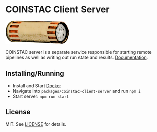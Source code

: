# COINSTAC Client Server

<img src="https://raw.githubusercontent.com/MRN-Code/coinstac/master/img/coinstac.png" height="75px">

COINSTAC server is a separate service responsible for starting remote pipelines as well as writing out run state and results. [Documentation](http://mrn-code.github.io/coinstac/).

## Installing/Running

  * Install and Start [Docker](https://www.docker.com/get-docker)
  * Navigate into `packages/coinstac-client-server` and run `npm i`
  * Start server: `npm run start`

## License

MIT. See [LICENSE](./LICENSE) for details.
